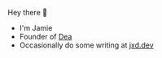 Hey there 👋

- I'm Jamie
- Founder of [Dea](https://www.usedea.com)
- Occasionally do some writing at [jxd.dev](https://www.jxd.dev)